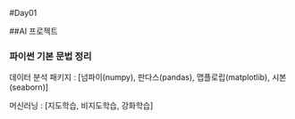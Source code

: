 #Day01

##AI 프로젝트

### 파이썬 기본 문법 정리
데이터 분석 패키지 : [넘파이(numpy), 판다스(pandas), 맵플로립(matplotlib), 시본(seaborn)]

머신러닝 : [지도학습, 비지도학습, 강화학습]
